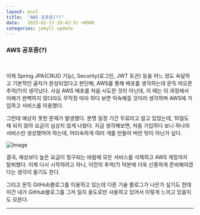 ```yaml
---
layout: post
title:  "AWS 공포증(?)" 
date:   2025-02-17 20:42:31 +0900
categories: jekyll update
---
```


### AWS 공포증(?)

<br>
 
이제 Spring JPA(CRUD 기능), Security(로그인, JWT 토큰) 등을 어느 정도 숙달하고 기본적인 골자가 완성되었다고 판단해, AWS를 통해 배포를 생각하는데 문득 떠오른 추억(?)이 생각났다. 
사실 AWS 배포를 처음 시도한 것이 아닌데, 이 때는 이 과정에서 이해가 완벽하지 않더라도 무작정 따라 하다 보면 익숙해질 것이라 생각하며 AWS에 가입하고 서비스를 이용했다.

그런데 예상치 못한 문제가 발생했다. 분명 일정 기간 무료라고 알고 있었는데, 10일도 채 되지 않아 요금이 심상치 않게 나왔다. 지금 생각해보면, 처음 가입하다 보니 하나의 서비스만 생성했어야 하는데, 어리숙하게 여러 개를 만들어 버린 탓이 아닌가 싶다.

![Image](https://github.com/user-attachments/assets/922b2464-cfe7-4885-a71b-07f4336bc82b)

결국, 예상보다 높은 요금이 청구되는 바람에 모든 서비스를 삭제하고 AWS 계정까지 탈퇴했다. 이제 다시 시작하려고 하니, 이전의 추억(?) 덕분에 더욱 신중하게 준비해야겠다는 생각이 들기도 한다.<br>

그리고 문득 GitHub블로그를 이용하고 있는데 다른 기술 블로그가 나은가 싶기도 한데 이건 내가 GitHub블로그를 그저 일지 용도로만 사용하고 있어서 이렇게 느끼고 있을지도 모른다. 

---------------------------------------

[jekyll-docs]: https://jekyllrb.com/docs/home
[jekyll-gh]:   https://github.com/jekyll/jekyll
[jekyll-talk]: https://talk.jekyllrb.com/